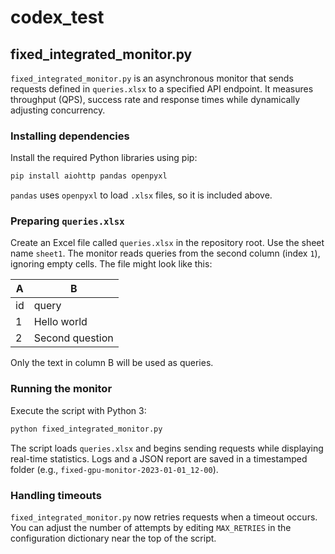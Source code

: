# codex_test

## fixed_integrated_monitor.py

`fixed_integrated_monitor.py` is an asynchronous monitor that sends requests defined in `queries.xlsx` to a specified API endpoint. It measures throughput (QPS), success rate and response times while dynamically adjusting concurrency.

### Installing dependencies

Install the required Python libraries using pip:

```bash
pip install aiohttp pandas openpyxl
```

`pandas` uses `openpyxl` to load `.xlsx` files, so it is included above.

### Preparing `queries.xlsx`

Create an Excel file called `queries.xlsx` in the repository root. Use the sheet name `sheet1`. The monitor reads queries from the second column (index `1`), ignoring empty cells. The file might look like this:

| A | B |
|---|---|
| id | query |
| 1 | Hello world |
| 2 | Second question |

Only the text in column B will be used as queries.

### Running the monitor

Execute the script with Python 3:

```bash
python fixed_integrated_monitor.py
```

The script loads `queries.xlsx` and begins sending requests while displaying real-time statistics. Logs and a JSON report are saved in a timestamped folder (e.g., `fixed-gpu-monitor-2023-01-01_12-00`).

### Handling timeouts

`fixed_integrated_monitor.py` now retries requests when a timeout occurs. You can adjust the number of attempts by editing `MAX_RETRIES` in the configuration dictionary near the top of the script.
